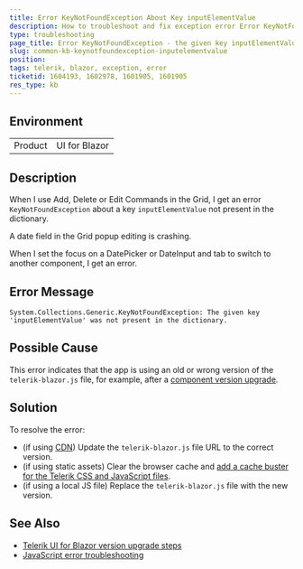 ```yaml
---
title: Error KeyNotFoundException About Key inputElementValue
description: How to troubleshoot and fix exception error Error KeyNotFoundException The given key inputElementValue was not present in the dictionary
type: troubleshooting
page_title: Error KeyNotFoundException - the given key inputElementValue was not present in the dictionary
slug: common-kb-keynotfoundexception-inputelementvalue
position:
tags: telerik, blazor, exception, error
ticketid: 1604193, 1602978, 1601905, 1601905
res_type: kb
---
```


## Environment

<table>
    <tbody>
        <tr>
            <td>Product</td>
            <td>UI for Blazor</td>
        </tr>
    </tbody>
</table>


## Description

When I use Add, Delete or Edit Commands in the Grid, I get an error `KeyNotFoundException` about a key `inputElementValue` not present in the dictionary.

A date field in the Grid popup editing is crashing.

When I set the focus on a DatePicker or DateInput and tab to switch to another component, I get an error.


## Error Message

`System.Collections.Generic.KeyNotFoundException: The given key 'inputElementValue' was not present in the dictionary.`


## Possible Cause

This error indicates that the app is using an old or wrong version of the `telerik-blazor.js` file, for example, after a [component version upgrade](slug:upgrade-tutorial).


## Solution

To resolve the error:

* (if using [CDN](slug:common-features-cdn)) Update the `telerik-blazor.js` file URL to the correct version.
* (if using static assets) Clear the browser cache and [add a cache buster for the Telerik CSS and JavaScript files](slug:common-kb-browser-cache-buster).
* (if using a local JS file) Replace the `telerik-blazor.js` file with the new version.


## See Also

* [Telerik UI for Blazor version upgrade steps](slug:upgrade-tutorial)
* [JavaScript error troubleshooting](slug:troubleshooting-js-errors)
